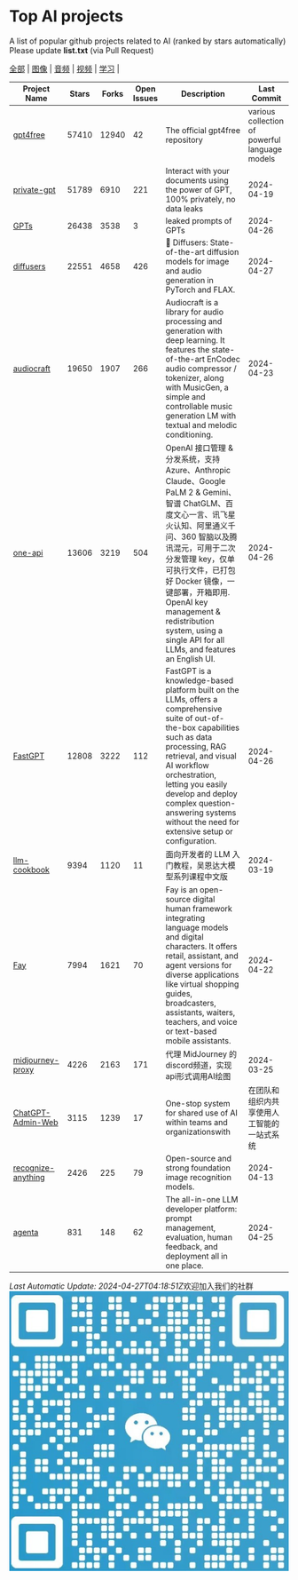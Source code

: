 # Top AI projects
A list of popular github projects related to AI (ranked by stars automatically)
Please update **list.txt** (via Pull Request)

<a href="./README.md">全部</a> |   <a href="./READMEpicture.md">图像</a> |   <a href="./READMEaudio.md">音频</a> | <a href="./READMEvideo.md">视频</a> | <a href="./READMElearn.md">学习</a> | 

| Project Name | Stars | Forks | Open Issues | Description | Last Commit |
| ------------ | ----- | ----- | ----------- | ----------- | ----------- |
| [gpt4free](https://github.com/xtekky/gpt4free) | 57410 | 12940 | 42 | The official gpt4free repository | various collection of powerful language models | 2024-04-25 |
| [private-gpt](https://github.com/zylon-ai/private-gpt) | 51789 | 6910 | 221 | Interact with your documents using the power of GPT, 100% privately, no data leaks | 2024-04-19 |
| [GPTs](https://github.com/linexjlin/GPTs) | 26438 | 3538 | 3 | leaked prompts of GPTs | 2024-04-26 |
| [diffusers](https://github.com/huggingface/diffusers) | 22551 | 4658 | 426 | 🤗 Diffusers: State-of-the-art diffusion models for image and audio generation in PyTorch and FLAX. | 2024-04-27 |
| [audiocraft](https://github.com/facebookresearch/audiocraft) | 19650 | 1907 | 266 | Audiocraft is a library for audio processing and generation with deep learning. It features the state-of-the-art EnCodec audio compressor / tokenizer, along with MusicGen, a simple and controllable music generation LM with textual and melodic conditioning. | 2024-04-23 |
| [one-api](https://github.com/songquanpeng/one-api) | 13606 | 3219 | 504 | OpenAI 接口管理 & 分发系统，支持 Azure、Anthropic Claude、Google PaLM 2 & Gemini、智谱 ChatGLM、百度文心一言、讯飞星火认知、阿里通义千问、360 智脑以及腾讯混元，可用于二次分发管理 key，仅单可执行文件，已打包好 Docker 镜像，一键部署，开箱即用. OpenAI key management & redistribution system, using a single API for all LLMs, and features an English UI. | 2024-04-26 |
| [FastGPT](https://github.com/labring/FastGPT) | 12808 | 3222 | 112 | FastGPT is a knowledge-based platform built on the LLMs, offers a comprehensive suite of out-of-the-box capabilities such as data processing, RAG retrieval, and visual AI workflow orchestration, letting you easily develop and deploy complex question-answering systems without the need for extensive setup or configuration. | 2024-04-26 |
| [llm-cookbook](https://github.com/datawhalechina/llm-cookbook) | 9394 | 1120 | 11 | 面向开发者的 LLM 入门教程，吴恩达大模型系列课程中文版 | 2024-03-19 |
| [Fay](https://github.com/xszyou/Fay) | 7994 | 1621 | 70 | Fay is an open-source digital human framework integrating language models and digital characters. It offers retail, assistant, and agent versions for diverse applications like virtual shopping guides, broadcasters, assistants, waiters, teachers, and voice or text-based mobile assistants. | 2024-04-22 |
| [midjourney-proxy](https://github.com/novicezk/midjourney-proxy) | 4226 | 2163 | 171 | 代理 MidJourney 的discord频道，实现api形式调用AI绘图 | 2024-03-25 |
| [ChatGPT-Admin-Web](https://github.com/AprilNEA/ChatGPT-Admin-Web) | 3115 | 1239 | 17 | One-stop system for shared use of AI within teams and organizationswith | 在团队和组织内共享使用人工智能的一站式系统 | 2023-12-27 |
| [recognize-anything](https://github.com/xinyu1205/recognize-anything) | 2426 | 225 | 79 | Open-source and strong foundation image recognition models. | 2024-04-13 |
| [agenta](https://github.com/Agenta-AI/agenta) | 831 | 148 | 62 | The all-in-one LLM developer platform: prompt management, evaluation, human feedback, and deployment all in one place. | 2024-04-25 |

*Last Automatic Update: 2024-04-27T04:18:51Z*欢迎加入我们的社群 ![](https://raw.githubusercontent.com/mouuii/picture/master/weichat.jpg) 